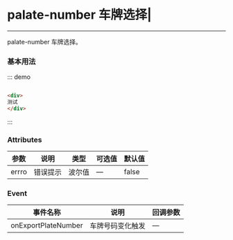 # palate-number 车牌选择|
----
 palate-number 车牌选择。

### 基本用法


::: demo
```html

<div>
测试
</div>

```
:::


### Attributes
| 参数      | 说明                                 | 类型      | 可选值       | 默认值   |
|---------- |------------------------------------ |---------- |------------- |-------- |
|errro      |	错误提示 |	波尔值   |	—           | false |
### Event
| 事件名称      | 说明       | 回调参数   |
|------------- |----------- |---------  |
|onExportPlateNumber         |车牌号码变化触发| —  |
